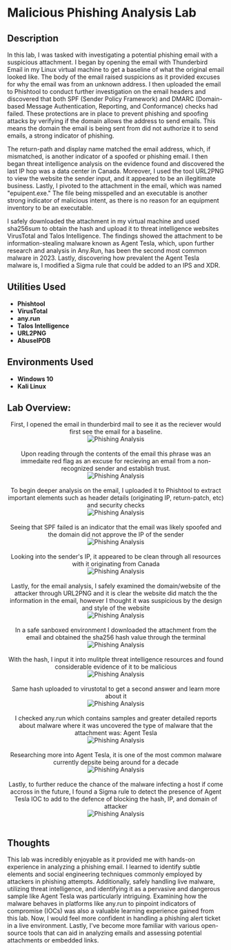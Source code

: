 <h1>Malicious Phishing Analysis Lab</h1>


<h2>Description</h2>
In this lab, I was tasked with investigating a potential phishing email with a suspicious attachment. I began by opening the email with Thunderbird Email in my Linux virtual machine to get a baseline of what the original email looked like. The body of the email raised suspicions as it provided excuses for why the email was from an unknown address. I then uploaded the email to Phishtool to conduct further investigation on the email headers and discovered that both SPF (Sender Policy Framework) and DMARC (Domain-based Message Authentication, Reporting, and Conformance) checks had failed. These protections are in place to prevent phishing and spoofing attacks by verifying if the domain allows the address to send emails. This means the domain the email is being sent from did not authorize it to send emails, a strong indicator of phishing.<br />

The return-path and display name matched the email address, which, if mismatched, is another indicator of a spoofed or phishing email. I then began threat intelligence analysis on the evidence found and discovered the last IP hop was a data center in Canada. Moreover, I used the tool URL2PNG to view the website the sender input, and it appeared to be an illegitimate business. Lastly, I pivoted to the attachment in the email, which was named "epuipent.exe." The file being misspelled and an executable is another strong indicator of malicious intent, as there is no reason for an equipment inventory to be an executable.<br />

I safely downloaded the attachment in my virtual machine and used sha256sum to obtain the hash and upload it to threat intelligence websites VirusTotal and Talos Intelligence. The findings showed the attachment to be information-stealing malware known as Agent Tesla, which, upon further research and analysis in Any.Run, has been the second most common malware in 2023. Lastly, discovering how prevalent the Agent Tesla malware is, I modified a Sigma rule that could be added to an IPS and XDR.
<br />
<h2>Utilities Used</h2>

- <b>Phishtool</b> 
- <b>VirusTotal</b>
- <b>any.run</b>
- <b>Talos Intelligence</b>
- <b>URL2PNG</b>
- <b>AbuseIPDB</b>


<h2>Environments Used </h2>

- <b>Windows 10</b> 
- <b>Kali Linux</b> 
<h2>Lab Overview:</h2>

<p align="center">
First, I opened the email in thunderbird mail to see it as the reciever would first see the email for a baseline.<br/>
<img src="https://github.com/KirkDJohnson/Phishing-Analysis/assets/164972007/09861a53-26a7-4811-99ab-39306c7b8355"  alt="Phishing Analysis"/>
<br />
<br />
Upon reading through the contents of the email this phrase was an immedaite red flag as an excuse for recieving an email from a non-recognized sender and establish trust.<br/>
<img src="https://github.com/KirkDJohnson/Phishing-Analysis/assets/164972007/2cb37b20-d467-4831-a70f-a5093a402a53"  alt="Phishing Analysis"/>
<br />
<br />
To begin deeper analysis on the email, I uploaded it to Phishtool to extract important elements such as header details (originating IP, return-patch, etc) and security checks<br/>
<img src="https://github.com/KirkDJohnson/Phishing-Analysis/assets/164972007/934ffc37-1350-4938-afb8-069775d09376"  alt="Phishing Analysis"/>
<br />
<br /> 
Seeing that SPF failed is an indicator that the email was likely spoofed and the domain did not approve the IP of the sender<br/>
<img src="https://github.com/KirkDJohnson/Phishing-Analysis/assets/164972007/dd103df2-0747-479f-9bff-9fc2223163ad"  alt="Phishing Analysis"/>
<br />
<br /> 
Looking into the sender's IP, it appeared to be clean through all resources with it originating from Canada<br/>
<img src="https://github.com/KirkDJohnson/Phishing-Analysis/assets/164972007/fe77a94b-bb87-4f1b-a898-03576f453f39"  alt="Phishing Analysis"/>
<br />
<br />
Lastly, for the email analysis, I safely examined the domain/website of the attacker through URL2PNG and it is clear the website did match the the information in the email, however I thought it was suspicious by the design and style of the website<br/>
<img src="https://github.com/KirkDJohnson/Phishing-Analysis/assets/164972007/69a5544a-b12c-42a9-b691-4ad56390e881"  alt="Phishing Analysis"/>
<br />
<br /> 
In a safe sanboxed environment I downloaded the attachment from the email and obtained the sha256 hash value through the terminal <br/>
<img src="https://github.com/KirkDJohnson/Phishing-Analysis/assets/164972007/874820ef-c1e5-4a75-91ba-71ca5d57f270"  alt="Phishing Analysis"/>
<br />
<br />
With the hash, I input it into mulitple threat intelligence resources and found considerable evidence of it to be malicious<br/>
<img src="https://github.com/KirkDJohnson/Phishing-Analysis/assets/164972007/0635ea6c-c16b-4bd9-967f-d7d8fdcf2049"  alt="Phishing Analysis"/>
<br />
<br />
Same hash uploaded to virustotal to get a second answer and learn more about it<br/>
<img src="https://github.com/KirkDJohnson/Phishing-Analysis/assets/164972007/6ad43c5d-a161-447f-99c8-cf1f9fc4c99e"  alt="Phishing Analysis"/>
<br />
<br />
 I checked any.run which contains samples and greater detailed reports about malware where it was uncovered the type of malware that the attachment was: Agent Tesla<br/>
<img src="https://github.com/KirkDJohnson/Phishing-Analysis/assets/164972007/981cba13-cba7-4196-a931-5d48c63736b7"  alt="Phishing Analysis"/>
<br />
<br />
Researching more into Agent Tesla, it is one of the most common malware currently depsite being around for a decade  <br/>
<img src="https://github.com/KirkDJohnson/Phishing-Analysis/assets/164972007/e2b92b11-f412-465b-b6bf-6040ec87342c"  alt="Phishing Analysis"/>
<br />
<br />
Lastly, to further reduce the chance of the malware infecting a host if come accross in the future, I found a Sigma rule to detect the presence of Agent Tesla IOC to add to the defence of blocking the hash, IP, and domain of attacker<br/>
<img src="https://github.com/KirkDJohnson/Phishing-Analysis/assets/164972007/9b966f9f-0fb2-4c04-adf0-f2c717b62809"  alt="Phishing Analysis"/>
<br />
<br />

<h2>Thoughts</h2>
This lab was incredibly enjoyable as it provided me with hands-on experience in analyzing a phishing email. I learned to identify subtle elements and social engineering techniques commonly employed by attackers in phishing attempts. Additionally, safely handling live malware, utilizing threat intelligence, and identifying it as a pervasive and dangerous sample like Agent Tesla was particularly intriguing. Examining how the malware behaves in platforms like any.run to pinpoint indicators of compromise (IOCs) was also a valuable learning experience gained from this lab. Now, I would feel  more confident in handling a phishing alert ticket in a live environment. Lastly, I've become more familiar with various open-source tools that can aid in analyzing emails and assessing potential attachments or embedded links.
<!--
 ```diff
- text in red
+ text in green
! text in orange
# text in gray
@@ text in purple (and bold)@@
```
--!>
